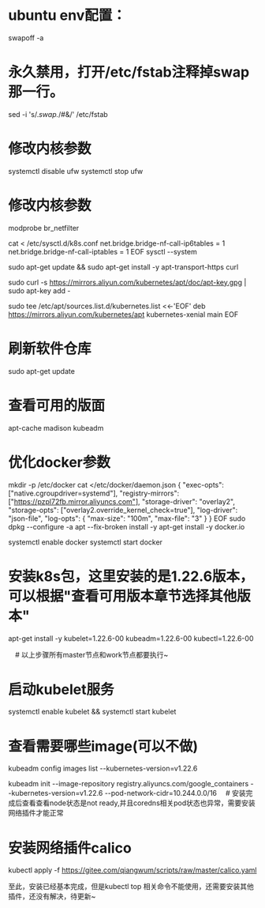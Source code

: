   # ubuntu  env配置：
  swapoff -a
  # 永久禁用，打开/etc/fstab注释掉swap那一行。
  sed -i 's/.*swap.*/#&/' /etc/fstab
  # 修改内核参数
  systemctl disable ufw
  systemctl stop ufw

  # 修改内核参数
  modprobe br_netfilter

  cat <<EOF >  /etc/sysctl.d/k8s.conf
  net.bridge.bridge-nf-call-ip6tables = 1
  net.bridge.bridge-nf-call-iptables = 1
  EOF
  sysctl --system

  sudo apt-get update && sudo apt-get install -y apt-transport-https curl

  sudo curl -s https://mirrors.aliyun.com/kubernetes/apt/doc/apt-key.gpg | sudo apt-key add -

  sudo tee /etc/apt/sources.list.d/kubernetes.list <<-'EOF'
  deb https://mirrors.aliyun.com/kubernetes/apt kubernetes-xenial main
  EOF
  # 刷新软件仓库
  sudo apt-get update
  # 查看可用的版面
  apt-cache madison kubeadm
  # 优化docker参数
  mkdir -p /etc/docker
cat <<EOF >/etc/docker/daemon.json
{
  "exec-opts": ["native.cgroupdriver=systemd"],
  "registry-mirrors": ["https://pzpl72fb.mirror.aliyuncs.com"],
  "storage-driver": "overlay2",
  "storage-opts": ["overlay2.override_kernel_check=true"],
  "log-driver": "json-file",
  "log-opts": {
    "max-size": "100m",
    "max-file": "3"
  }
}
EOF
  sudo dpkg --configure -a
  apt --fix-broken install -y 
  apt-get install -y docker.io

  systemctl enable docker 
  systemctl start docker
  # 安装k8s包，这里安装的是1.22.6版本，可以根据"查看可用版本章节选择其他版本"
  apt-get install -y kubelet=1.22.6-00 kubeadm=1.22.6-00 kubectl=1.22.6-00   
  

　# 以上步骤所有master节点和work节点都要执行~
  # 启动kubelet服务
  systemctl enable kubelet && systemctl start kubelet
  # 查看需要哪些image(可以不做)
  kubeadm config images list --kubernetes-version=v1.22.6   

  kubeadm init  --image-repository registry.aliyuncs.com/google_containers --kubernetes-version=v1.22.6   --pod-network-cidr=10.244.0.0/16
　# 安装完成后查看查看node状态是not ready,并且coredns相关pod状态也异常，需要安装网络插件才能正常　
  # 安装网络插件calico
  kubectl apply -f https://gitee.com/qiangwum/scripts/raw/master/calico.yaml
  
  
  
  至此，安装已经基本完成，但是kubectl top 相关命令不能使用，还需要安装其他插件，还没有解决，待更新~
  

